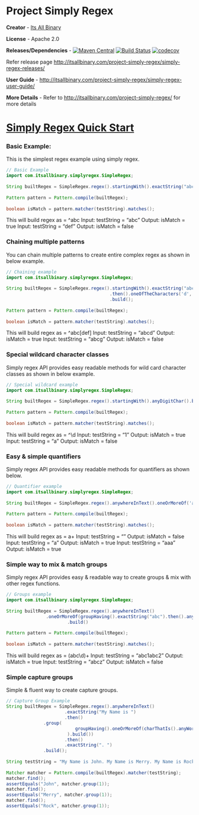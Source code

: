 # Project Simply Regex 

**Creator** - [Its All Binary](http://itsallbinary.com/project-simply-regex/)

**License** - Apache 2.0

**Releases/Dependencies** - [![Maven Central](https://img.shields.io/maven-central/v/com.itsallbinary/simply-regex.svg?label=Maven%20Central)](https://search.maven.org/search?q=g:%22com.itsallbinary%22%20AND%20a:%22simply-regex%22)  [![Build Status](https://travis-ci.org/itsallbinary/simply-regex.svg?branch=master)](https://travis-ci.org/itsallbinary/simply-regex) [![codecov](https://codecov.io/gh/itsallbinary/simply-regex/branch/master/graph/badge.svg)](https://codecov.io/gh/itsallbinary/simply-regex)

Refer release page http://itsallbinary.com/project-simply-regex/simply-regex-releases/

**User Guide** - http://itsallbinary.com/project-simply-regex/simply-regex-user-guide/

**More Details** - Refer to http://itsallbinary.com/project-simply-regex/ for more details

# [Simply Regex Quick Start](http://itsallbinary.com/project-simply-regex/simply-regex-quick-start/)

### Basic Example:
This is the simplest regex example using simply regex.
```java
// Basic Example
import com.itsallbinary.simplyregex.SimpleRegex;
 
String builtRegex = SimpleRegex.regex().startingWith().exactString("abc").build();
 
Pattern pattern = Pattern.compile(builtRegex);
 
boolean isMatch = pattern.matcher(testString).matches();
```
This will build regex as = ^abc
Input: testString = “abc” Output: isMatch = true
Input: testString = “def” Output: isMatch = false

### Chaining multiple patterns
You can chain multiple patterns to create entire complex regex as shown in below example.

```java
// Chaining example
import com.itsallbinary.simplyregex.SimpleRegex;
 
String builtRegex = SimpleRegex.regex().startingWith().exactString("abc")
                                       .then().oneOfTheCharacters('d', 'e', 'f')
                                       .build();
 
Pattern pattern = Pattern.compile(builtRegex);
 
boolean isMatch = pattern.matcher(testString).matches();
```
This will build regex as = ^abc[def]
Input: testString = “abcd” Output: isMatch = true
Input: testString = “abcg” Output: isMatch = false

### Special wildcard character classes
Simply regex API provides easy readable methods for wild card character classes as shown in below example.

```java
// Special wildcard example
import com.itsallbinary.simplyregex.SimpleRegex;
 
String builtRegex = SimpleRegex.regex().startingWith().anyDigitChar().build();
 
Pattern pattern = Pattern.compile(builtRegex);
 
boolean isMatch = pattern.matcher(testString).matches();
```
This will build regex as = ^\d
Input: testString = “1” Output: isMatch = true
Input: testString = “a” Output: isMatch = false

### Easy & simple quantifiers
Simply regex API provides easy readable methods for quantifiers as shown below.

```java
// Quantifier example
import com.itsallbinary.simplyregex.SimpleRegex;
 
String builtRegex = SimpleRegex.regex().anywhereInText().oneOrMoreOf('a').build();
 
Pattern pattern = Pattern.compile(builtRegex);
 
boolean isMatch = pattern.matcher(testString).matches();
```
This will build regex as = a+
Input: testString = “” Output: isMatch = false
Input: testString = “a” Output: isMatch = true
Input: testString = “aaa” Output: isMatch = true

### Simple way to mix & match groups
Simply regex API provides easy & readable way to create groups & mix with other regex functions.

```java
// Groups example
import com.itsallbinary.simplyregex.SimpleRegex;
 
String builtRegex = SimpleRegex.regex().anywhereInText()
		       .oneOrMoreOf(groupHaving().exactString("abc").then().anyDigitChar().build())
                       .build()
 
Pattern pattern = Pattern.compile(builtRegex);
 
boolean isMatch = pattern.matcher(testString).matches();
```
This will build regex as = (abc\d)+
Input: testString = “abc1abc2” Output: isMatch = true
Input: testString = “abcz” Output: isMatch = false

### Simple capture groups
Simple & fluent way to create capture groups.

```java
// Capture Group Example
String builtRegex = SimpleRegex.regex().anywhereInText()
                      .exactString("My Name is ")
                      .then()
		      .group(
                          groupHaving().oneOrMoreOf(charThatIs().anyWordChar().build()
                       ).build())
                      .then()
                      .exactString(". ")
		      .build();
		
String testString = "My Name is John. My Name is Merry. My Name is Rock. ";
 
Matcher matcher = Pattern.compile(builtRegex).matcher(testString);
matcher.find();
assertEquals("John", matcher.group(1));
matcher.find();
assertEquals("Merry", matcher.group(1));
matcher.find();
assertEquals("Rock", matcher.group(1));
```
